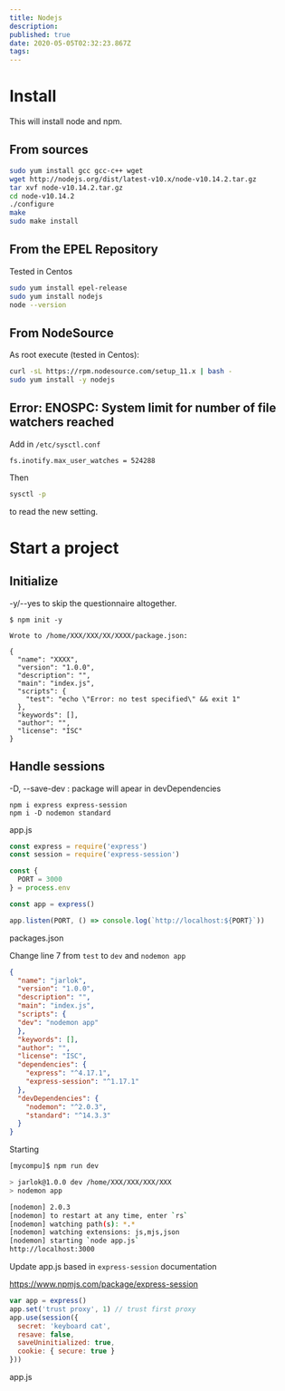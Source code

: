 ```yaml
---
title: Nodejs
description: 
published: true
date: 2020-05-05T02:32:23.867Z
tags: 
---
```


# Install 
This will install node and npm.
## From sources


```sh
sudo yum install gcc gcc-c++ wget
wget http://nodejs.org/dist/latest-v10.x/node-v10.14.2.tar.gz
tar xvf node-v10.14.2.tar.gz
cd node-v10.14.2
./configure
make
sudo make install
```

## From the EPEL Repository 

Tested in Centos


```sh
sudo yum install epel-release
sudo yum install nodejs
node --version
```

## From NodeSource
As root execute (tested in Centos):

```sh
curl -sL https://rpm.nodesource.com/setup_11.x | bash -
sudo yum install -y nodejs
```



## Error: ENOSPC: System limit for number of file watchers reached

Add in `/etc/sysctl.conf`


```text
fs.inotify.max_user_watches = 524288
```

Then 
```sh
sysctl -p
```

to read the new setting.


# Start a project

## Initialize
 -y/--yes to skip the questionnaire altogether.

```
$ npm init -y

Wrote to /home/XXX/XXX/XX/XXXX/package.json:      
                                                           
{                                                          
  "name": "XXXX",
  "version": "1.0.0",
  "description": "",
  "main": "index.js",
  "scripts": {
    "test": "echo \"Error: no test specified\" && exit 1"
  },
  "keywords": [],
  "author": "",
  "license": "ISC"
}                                                          
```
## Handle sessions

-D, --save-dev : package will apear in devDependencies 

```
npm i express express-session
npm i -D nodemon standard
```

app.js

```js
const express = require('express')
const session = require('express-session')

const {
  PORT = 3000
} = process.env

const app = express()

app.listen(PORT, () => console.log(`http://localhost:${PORT}`))
```

packages.json

Change line 7 from `test` to `dev` and `nodemon app`

```json
{
  "name": "jarlok",
  "version": "1.0.0",
  "description": "",
  "main": "index.js",
  "scripts": {
  "dev": "nodemon app"
  },
  "keywords": [],
  "author": "",
  "license": "ISC",
  "dependencies": {
    "express": "^4.17.1",
    "express-session": "^1.17.1"
  },
  "devDependencies": {
    "nodemon": "^2.0.3",
    "standard": "^14.3.3"
  }
}
```
Starting

```sh
[mycompu]$ npm run dev

> jarlok@1.0.0 dev /home/XXX/XXX/XXX/XXX
> nodemon app

[nodemon] 2.0.3
[nodemon] to restart at any time, enter `rs`
[nodemon] watching path(s): *.*
[nodemon] watching extensions: js,mjs,json
[nodemon] starting `node app.js`
http://localhost:3000
```

Update app.js based in `express-session` documentation

https://www.npmjs.com/package/express-session
```js
var app = express()
app.set('trust proxy', 1) // trust first proxy
app.use(session({
  secret: 'keyboard cat',
  resave: false,
  saveUninitialized: true,
  cookie: { secure: true }
}))
```

app.js
<script src="https://gist.github.com/hgoetendia/f1de538507e8efee16ae5291436c1941.js"></script>

